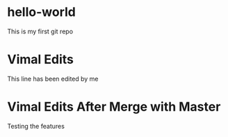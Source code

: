 # hello-world
This is my first git repo

# Vimal Edits
This line has been edited by me

# Vimal Edits After Merge with Master
Testing the features
